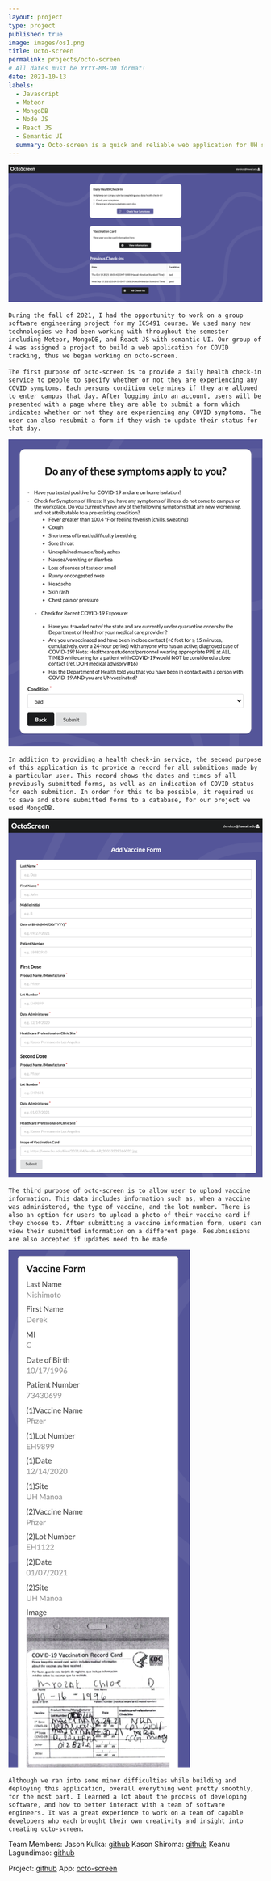 ```yaml
---
layout: project
type: project
published: true
image: images/os1.png
title: Octo-screen
permalink: projects/octo-screen
# All dates must be YYYY-MM-DD format!
date: 2021-10-13
labels:
  - Javascript
  - Meteor
  - MongoDB
  - Node JS
  - React JS
  - Semantic UI
  summary: Octo-screen is a quick and reliable web application for UH students and staff to keep track of their of their COVID-19 symptoms daily. There is also a form to submit vaccine information, and upload an image of your vaccine card. ICS491 group project.
---
```


<img class="ui medium right floated rounded image" src="../images/os1.png">

    During the fall of 2021, I had the opportunity to work on a group software engineering project for my ICS491 course. We used many new technologies we had been working with throughout the semester including Meteor, MongoDB, and React JS with semantic UI. Our group of 4 was assigned a project to build a web application for COVID tracking, thus we began working on octo-screen.

    The first purpose of octo-screen is to provide a daily health check-in service to people to specify whether or not they are experiencing any COVID symptoms. Each persons condition determines if they are allowed to enter campus that day. After logging into an account, users will be presented with a page where they are able to submit a form which indicates whether or not they are experiencing any COVID symptoms. The user can also resubmit a form if they wish to update their status for that day. 
   
<img class="ui medium right floated rounded image" src="../images/os2.png">

    In addition to providing a health check-in service, the second purpose of this application is to provide a record for all submitions made by a particular user. This record shows the dates and times of all previously submitted forms, as well as an indication of COVID status for each submition. In order for this to be possible, it required us to save and store submitted forms to a database, for our project we used MongoDB. 
    
<img class="ui medium right floated rounded image" src="../images/os3.png">
  
    The third purpose of octo-screen is to allow user to upload vaccine information. This data includes information such as, when a vaccine was administered, the type of vaccine, and the lot number. There is also an option for users to upload a photo of their vaccine card if they choose to. After submitting a vaccine information form, users can view their submitted information on a different page. Resubmissions are also accepted if updates need to be made. 
   
<img class="ui medium right floated rounded image" src="../images/os4.png">

    Although we ran into some minor difficulties while building and deploying this application, overall everything went pretty smoothly, for the most part. I learned a lot about the process of developing software, and how to better interact with a team of software engineers. It was a great experience to work on a team of capable developers who each brought their own creativity and insight into creating octo-screen. 

Team Members:
Jason Kulka: <a href="https://github.com/jkulka">github</a>
Kason Shiroma: <a href="https://github.com/kasons">github</a>
Keanu Lagundimao: <a href="https://github.com/yatfu">github</a>

Project: <a href="https://github.com/ics491-kkj/octo-screen">github</a>
App: <a href="https://octo-screen.meteorapp.com/">octo-screen</a>
